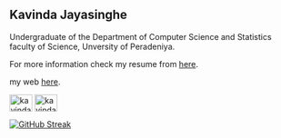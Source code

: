 ## Kavinda Jayasinghe
Undergraduate of the Department of Computer Science and Statistics faculty of Science, Unversity of Peradeniya. 

For more information check my resume from [here](https://drive.google.com/file/d/1bjrmqJsHZJy9wmusSMPUw2RGnlfjQKiu/view?usp=sharing).

my web [here](https://kavinda-jayasinghe.github.io/).

<a href="https://linkedin.com/in/kavinda-jayasinghe-pdn" target="blank"><img align="center" src="https://raw.githubusercontent.com/rahuldkjain/github-profile-readme-generator/master/src/images/icons/Social/linked-in-alt.svg" alt="kavinda-jayasinghe-pdn" height="30" width="40" /></a>
<a href="https://instagram.com/kavinda__jayasinghe" target="blank"><img align="center" src="https://raw.githubusercontent.com/rahuldkjain/github-profile-readme-generator/master/src/images/icons/Social/instagram.svg" alt="kavinda__jayasinghe" height="30" width="40" /></a>

[![GitHub Streak](https://github-readme-streak-stats.herokuapp.com?user=kavinda-jayasinghe&theme=dark)](https://git.io/streak-stats)




